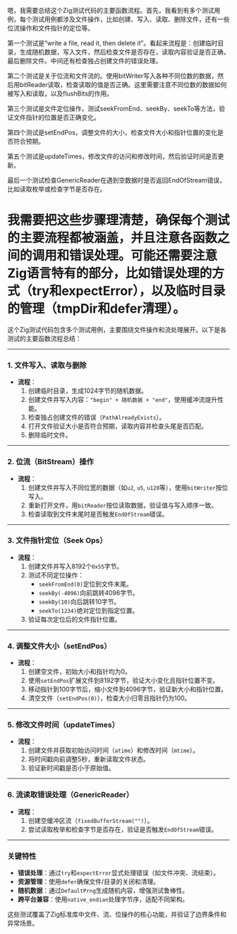 嗯，我需要总结这个Zig测试代码的主要函数流程。首先，我看到有多个测试用例，每个测试用例都涉及文件操作，比如创建、写入、读取、删除文件，还有一些位流操作和文件指针的定位等。

第一个测试是“write a file, read it, then delete it”。看起来流程是：创建临时目录，生成随机数据，写入文件，然后检查文件是否存在，读取内容验证是否正确，最后删除文件。中间还有检查独占创建文件的错误处理。

第二个测试是关于位流和文件流的。使用bitWriter写入各种不同位数的数据，然后用bitReader读取，检查读取的值是否正确。这里需要注意不同位数的数据如何被写入和读取，以及flushBits的作用。

第三个测试是文件定位操作，测试seekFromEnd、seekBy、seekTo等方法，验证文件指针的位置是否正确变化。

第四个测试是setEndPos，调整文件的大小，检查文件大小和指针位置的变化是否符合预期。

第五个测试是updateTimes，修改文件的访问和修改时间，然后验证时间是否更新。

最后一个测试检查GenericReader在遇到空数据时是否返回EndOfStream错误，比如读取枚举或检查字节是否存在。

我需要把这些步骤理清楚，确保每个测试的主要流程都被涵盖，并且注意各函数之间的调用和错误处理。可能还需要注意Zig语言特有的部分，比如错误处理的方式（try和expectError），以及临时目录的管理（tmpDir和defer清理）。
================================================
这个Zig测试代码包含多个测试用例，主要围绕文件操作和流处理展开。以下是各测试的主要函数流程总结：

---

### 1. **文件写入、读取与删除**  
- **流程**：  
  1. 创建临时目录，生成1024字节的随机数据。  
  2. 创建文件并写入内容：`"begin" + 随机数据 + "end"`，使用缓冲流提升性能。  
  3. 检查独占创建文件的错误（`PathAlreadyExists`）。  
  4. 打开文件验证大小是否符合预期，读取内容并检查头尾是否匹配。  
  5. 删除临时文件。  

---

### 2. **位流（BitStream）操作**  
- **流程**：  
  1. 创建文件并写入不同位宽的数据（如`u2`, `u5`, `u128`等），使用`bitWriter`按位写入。  
  2. 重新打开文件，用`bitReader`按位读取数据，验证值与写入顺序一致。  
  3. 检查读取到文件末尾时是否触发`EndOfStream`错误。  

---

### 3. **文件指针定位（Seek Ops）**  
- **流程**：  
  1. 创建文件并写入8192个`0x55`字节。  
  2. 测试不同定位操作：  
     - `seekFromEnd(0)`定位到文件末尾。  
     - `seekBy(-4096)`向前跳转4096字节。  
     - `seekBy(10)`向后跳转10字节。  
     - `seekTo(1234)`绝对定位到指定位置。  
  3. 验证每次定位后的文件指针位置。  

---

### 4. **调整文件大小（setEndPos）**  
- **流程**：  
  1. 创建空文件，初始大小和指针均为0。  
  2. 使用`setEndPos`扩展文件到8192字节，验证大小变化且指针位置不变。  
  3. 移动指针到100字节后，缩小文件到4096字节，验证新大小和指针位置。  
  4. 清空文件（`setEndPos(0)`），检查大小归零且指针仍为100。  

---

### 5. **修改文件时间（updateTimes）**  
- **流程**：  
  1. 创建文件并获取初始访问时间（`atime`）和修改时间（`mtime`）。  
  2. 将时间戳向前调整5秒，重新读取文件状态。  
  3. 验证新时间戳是否小于原始值。  

---

### 6. **流读取错误处理（GenericReader）**  
- **流程**：  
  1. 创建空缓冲区流（`fixedBufferStream("")`）。  
  2. 尝试读取枚举和检查字节是否存在，验证是否触发`EndOfStream`错误。  

---

### **关键特性**  
- **错误处理**：通过`try`和`expectError`显式处理错误（如文件冲突、流结束）。  
- **资源管理**：使用`defer`确保文件/目录的关闭和清理。  
- **随机数据**：通过`DefaultPrng`生成随机内容，增强测试鲁棒性。  
- **跨平台兼容**：使用`native_endian`处理字节序，适配不同架构。  

这些测试覆盖了Zig标准库中文件、流、位操作的核心功能，并验证了边界条件和异常场景。